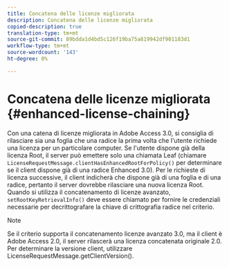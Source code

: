 ```yaml
---
title: Concatena delle licenze migliorata
description: Concatena delle licenze migliorata
copied-description: true
translation-type: tm+mt
source-git-commit: 89bdda1d4bd5c126f19ba75a819942df901183d1
workflow-type: tm+mt
source-wordcount: '143'
ht-degree: 0%

---
```



# Concatena delle licenze migliorata {#enhanced-license-chaining}

Con una catena di licenze migliorata in Adobe Access 3.0, si consiglia di rilasciare sia una foglia che una radice la prima volta che l&#39;utente richiede una licenza per un particolare computer. Se l&#39;utente dispone già della licenza Root, il server può emettere solo una chiamata Leaf (chiamare `LicenseRequestMessage.clientHasEnhancedRootForPolicy()` per determinare se il client dispone già di una radice Enhanced 3.0). Per le richieste di licenza successive, il client indicherà che dispone già di una foglia e di una radice, pertanto il server dovrebbe rilasciare una nuova licenza Root. Quando si utilizza il concatenamento di licenze avanzato, `setRootKeyRetrievalInfo()` deve essere chiamato per fornire le credenziali necessarie per decrittografare la chiave di crittografia radice nel criterio.

>[!NOTE]
>
>Se il criterio supporta il concatenamento licenze avanzato 3.0, ma il client è Adobe Access 2.0, il server rilascerà una licenza concatenata originale 2.0. Per determinare la versione client, utilizzare LicenseRequestMessage.getClientVersion().

